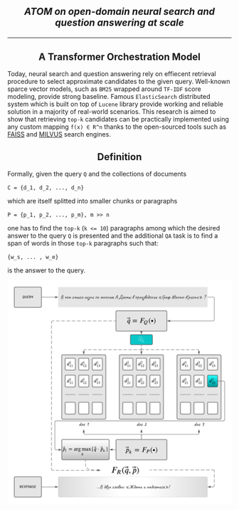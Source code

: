 
## <p align="middle">_ATOM on open-domain neural search and question answering at scale_</p>
---

<h2 align="center"><b>A</b> <b>T</b>ransformer <b>O</b>rchestration <b>M</b>odel</h2>

Today, neural search and question answering rely on effiecent retrieval procedure to select approximate candidates to the given query. Well-known sparce vector models, such as `BM25` wrapped around `TF-IDF` score modeling, provide strong baseline. Famous `ElasticSearch` distributed system which is built on top of `Lucene` library provide working and reliable solution in a majority of 
real-world scenarios.
This research is aimed to show that retrieving `top-k` candidates can be practically implemented using any custom mapping `f(x) ∈ R^n` thanks to the open-sourced tools such as 
<a href="https://github.com/facebookresearch/faiss">FAISS</a> and <a href="https://milvus.io/">MILVUS</a> search engines.



<h2 align="center">Definition</h2>

Formally, given the query `Q` and the collections of documents
```
C = {d_1, d_2, ..., d_n}
```
which are itself splitted into smaller chunks or paragraphs
```
P = {p_1, p_2, ..., p_m}, m >> n
```
one has to find the `top-k` (`k <= 10`) 
paragraphs among which the desired answer to the query `Q` is presented and the additional `QA` task is to find a span of words in those `top-k` paragraphs such that:
```
{w_s, ... , w_e}
```
is the answer to the query.


![atom_definition](./docs/ATOM-def.png)
